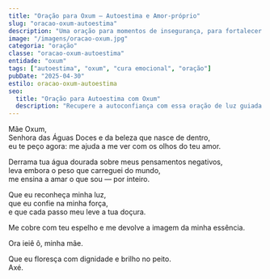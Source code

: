 ```yaml
---
title: "Oração para Oxum – Autoestima e Amor-próprio"
slug: "oracao-oxum-autoestima"
description: "Uma oração para momentos de insegurança, para fortalecer o amor-próprio sob o brilho e acolhimento de Mãe Oxum."
image: "/imagens/oracao-oxum.jpg"
categoria: "oração"
classe: "oracao-oxum-autoestima"
entidade: "oxum"
tags: ["autoestima", "oxum", "cura emocional", "oração"]
pubDate: "2025-04-30"
estilo: oracao-oxum-autoestima
seo:
  title: "Oração para Autoestima com Oxum"
  description: "Recupere a autoconfiança com essa oração de luz guiada por Mãe Oxum. Cura, doçura e força interior."
---
```


Mãe Oxum,  
Senhora das Águas Doces e da beleza que nasce de dentro,  
eu te peço agora: me ajuda a me ver com os olhos do teu amor.

Derrama tua água dourada sobre meus pensamentos negativos,  
leva embora o peso que carreguei do mundo,  
me ensina a amar o que sou — por inteiro.

Que eu reconheça minha luz,  
que eu confie na minha força,  
e que cada passo meu leve a tua doçura.

Me cobre com teu espelho e me devolve a imagem da minha essência.

Ora ieiê ô, minha mãe.

Que eu floresça com dignidade e brilho no peito.  
Axé.
